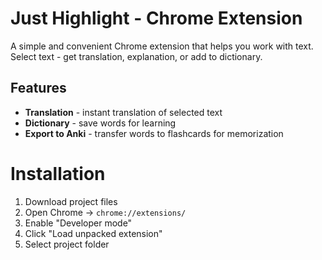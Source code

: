 # Just Highlight - Chrome Extension

A simple and convenient Chrome extension that helps you work with text. Select text - get translation, explanation, or add to dictionary.

  ## Features

- **Translation** - instant translation of selected text
- **Dictionary** - save words for learning
- **Export to Anki** - transfer words to flashcards for memorization

# Installation

1. Download project files
2. Open Chrome → `chrome://extensions/`
3. Enable "Developer mode"
4. Click "Load unpacked extension"
5. Select project folder
